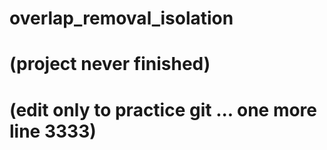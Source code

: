 # overlap_removal_isolation
# (project never finished)
# (edit only to practice git ... one more line 3333)

